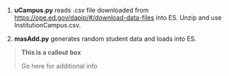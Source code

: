 

1. **uCampus.py** reads .csv file downloaded from https://ope.ed.gov/dapip/#/download-data-files into ES.  Unzip and use InstitutionCampus.csv.

2. **masAdd.py** generates random student data and loads into ES.

> **This is a callout box**
> 
> Go here for additional info
